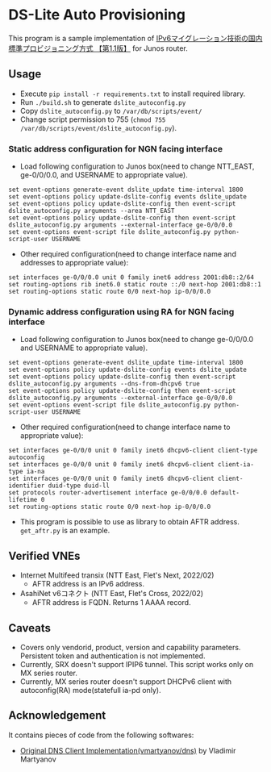 # DS-Lite Auto Provisioning

This program is a sample implementation of [IPv6マイグレーション技術の国内標準プロビジョニング方式 【第1.1版】](https://github.com/v6pc/v6mig-prov/blob/1.1/spec.md) for Junos router.

## Usage

 - Execute `pip install -r requirements.txt` to install required library.
 - Run `./build.sh` to generate `dslite_autoconfig.py`
 - Copy `dslite_autoconfig.py` to `/var/db/scripts/event/`
 - Change script permission to 755 (`chmod 755 /var/db/scripts/event/dslite_autoconfig.py`).

### Static address configuration for NGN facing interface
 - Load following configuration to Junos box(need to change NTT_EAST, ge-0/0/0.0, and USERNAME to appropriate value).

```
set event-options generate-event dslite_update time-interval 1800
set event-options policy update-dslite-config events dslite_update
set event-options policy update-dslite-config then event-script dslite_autoconfig.py arguments --area NTT_EAST
set event-options policy update-dslite-config then event-script dslite_autoconfig.py arguments --external-interface ge-0/0/0.0
set event-options event-script file dslite_autoconfig.py python-script-user USERNAME
```

 - Other required configuration(need to change interface name and addresses to appropriate value):
```
set interfaces ge-0/0/0.0 unit 0 family inet6 address 2001:db8::2/64
set routing-options rib inet6.0 static route ::/0 next-hop 2001:db8::1
set routing-options static route 0/0 next-hop ip-0/0/0.0
```

### Dynamic address configuration using RA for NGN facing interface
 - Load following configuration to Junos box(need to change ge-0/0/0.0 and USERNAME to appropriate value).

```
set event-options generate-event dslite_update time-interval 1800
set event-options policy update-dslite-config events dslite_update
set event-options policy update-dslite-config then event-script dslite_autoconfig.py arguments --dns-from-dhcpv6 true
set event-options policy update-dslite-config then event-script dslite_autoconfig.py arguments --external-interface ge-0/0/0.0
set event-options event-script file dslite_autoconfig.py python-script-user USERNAME
```

 - Other required configuration(need to change interface name to appropriate value):
```
set interfaces ge-0/0/0 unit 0 family inet6 dhcpv6-client client-type autoconfig
set interfaces ge-0/0/0 unit 0 family inet6 dhcpv6-client client-ia-type ia-na
set interfaces ge-0/0/0 unit 0 family inet6 dhcpv6-client client-identifier duid-type duid-ll
set protocols router-advertisement interface ge-0/0/0.0 default-lifetime 0
set routing-options static route 0/0 next-hop ip-0/0/0.0
```


 - This program is possible to use as library to obtain AFTR address. `get_aftr.py` is an example.

## Verified VNEs
 - Internet Multifeed transix (NTT East, Flet's Next, 2022/02)
   - AFTR address is an IPv6 address.
 - AsahiNet v6コネクト (NTT East, Flet's Cross, 2022/02)
   - AFTR address is FQDN. Returns 1 AAAA record.

## Caveats
 - Covers only vendorid, product, version and capability parameters. Persistent token and authentication is not implemented.
 - Currently, SRX doesn't support IPIP6 tunnel. This script works only on MX series router.
 - Currently, MX series router doesn't support DHCPv6 client with autoconfig(RA) mode(statefull ia-pd only).

## Acknowledgement
It contains pieces of code from the following softwares:

 -  [Original DNS Client Implementation(vmartyanov/dns)](https://github.com/vmartyanov/dns) by Vladimir Martyanov
